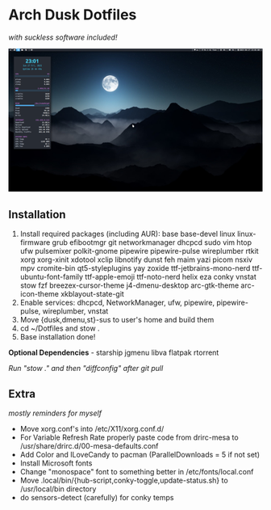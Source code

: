 # Arch Dusk Dotfiles
*with suckless software included!*

![image](./Assets/27-1751047263.png)

## Installation

1. Install required packages (including AUR): base base-devel linux linux-firmware grub efibootmgr git networkmanager dhcpcd sudo vim htop ufw pulsemixer polkit-gnome pipewire pipewire-pulse wireplumber rtkit xorg xorg-xinit xdotool xclip libnotify dunst feh maim yazi picom nsxiv mpv cromite-bin qt5-styleplugins yay zoxide ttf-jetbrains-mono-nerd ttf-ubuntu-font-family ttf-apple-emoji ttf-noto-nerd helix eza conky vnstat stow fzf breezex-cursor-theme j4-dmenu-desktop arc-gtk-theme arc-icon-theme xkblayout-state-git
2. Enable services: dhcpcd, NetworkManager, ufw, pipewire, pipewire-pulse, wireplumber, vnstat
3. Move {dusk,dmenu,st}-sus to user's home and build them
4. cd ~/Dotfiles and stow .
5. Base installation done!

**Optional Dependencies** - starship jgmenu libva flatpak rtorrent

*Run "stow ." and then "diffconfig" after git pull*

## Extra
*mostly reminders for myself*

* Move xorg.conf's into /etc/X11/xorg.conf.d/
* For Variable Refresh Rate properly paste code from drirc-mesa to /usr/share/drirc.d/00-mesa-defaults.conf
* Add Color and ILoveCandy to pacman (ParallelDownloads = 5 if not set)
* Install Microsoft fonts
* Change "monospace" font to something better in /etc/fonts/local.conf
* Move .local/bin/{hub-script,conky-toggle,update-status.sh} to /usr/local/bin directory
* do sensors-detect (carefully) for conky temps
